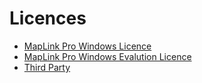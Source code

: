 # Licences

- [MapLink Pro Windows Licence](./MapLink%20Pro%20Windows%20Licence.pdf)
- [MapLink Pro Windows Evalution Licence](MapLink%20Pro%20Windows%20Eval%20Licence.pdf)
- [Third Party](./third-party)